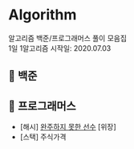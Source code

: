 # Algorithm
알고리즘 백준/프로그래머스 풀이 모음집<br>
1일 1알고리즘 시작일: 2020.07.03

## 📘 백준


## 📙 프로그래머스
- [해시] [완주하지 못한 선수](https://github.com/tape22/Algorithm/blob/master/프로그래머스/%5BHash%5D%20완주하지못한%20선수.md)
        [위장]
- [스택] 주식가격



